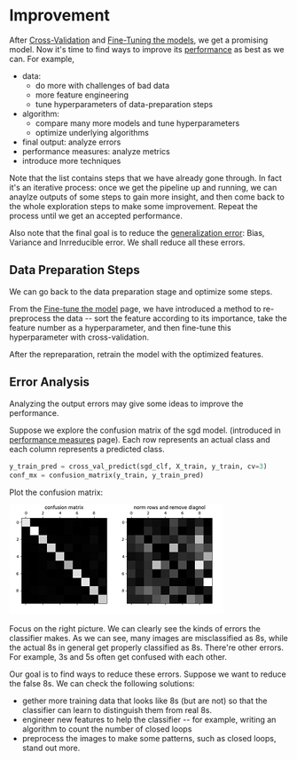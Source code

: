 # Improvement

After [Cross-Validation](./cross_validation.md)
and [Fine-Tuning the models](./fine_tune_the_model.md),
we get a promising model. Now it's time
to find ways to improve its [performance](./performance_measures.md)
as best as we can. For example,

* data:
  * do more with challenges of bad data
  * more feature engineering
  * tune hyperparameters of data-preparation steps
* algorithm:
  * compare many more models and tune hyperparameters
  * optimize underlying algorithms
* final output: analyze errors
* performance measures: analyze metrics
* introduce more techniques

Note that the list contains steps that we have
already gone through. In fact it's an iterative
process: once we get the pipeline up and running,
we can anaylze outputs of some steps to gain
more insight, and then come back to the whole
exploration steps to make some improvement.
Repeat the process until we get an accepted performance.

Also note that the final goal is to reduce
the [generalization error](./ml_tech.md): Bias, Variance
and Inrreducible error. We shall reduce all these errors.

## Data Preparation Steps

We can go back to the data preparation stage and optimize
some steps.

From the [Fine-tune the model](./fine_tune_the_model.md) page,
we have introduced a method to re-preprocess the data --
sort the feature according to its importance, take
the feature number as a hyperparameter, and then fine-tune
this hyperparameter with cross-validation.

After the repreparation, retrain the model with the optimized features.

## Error Analysis

Analyzing the output errors may give some ideas to
improve the performance.

Suppose we explore the confusion matrix of the sgd model.
(introduced in [performance measures](./performance_measures.md) page).
Each row represents an actual class and each column represents
a predicted class.

```python
y_train_pred = cross_val_predict(sgd_clf, X_train, y_train, cv=3)
conf_mx = confusion_matrix(y_train, y_train_pred)
```

Plot the confusion matrix:

![confusion matrix](./pic/confusion_matrix.png)

Focus on the right picture. We can clearly see the kinds
of errors the classifier makes. As we can see, many images
are misclassified as 8s, while the actual 8s in general
get properly classified as 8s. There're other errors.
For example, 3s and 5s often get confused with each other.

Our goal is to find ways to reduce these errors.
Suppose we want to reduce the false 8s. We can check
the following solutions:

* gether more training data that looks like 8s (but are not)
  so that the classifier can learn to distinguish them
  from real 8s.
* engineer new features to help the classifier -- for example,
  writing an algorithm to count the number of closed loops
* preprocess the images to make some patterns, such as closed
  loops, stand out more.
